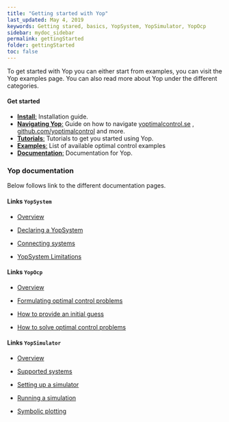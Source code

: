 ```yaml
---
title: "Getting started with Yop"
last_updated: May 4, 2019
keywords: Getting stared, basics, YopSystem, YopSimulator, YopOcp
sidebar: mydoc_sidebar
permalink: gettingStarted
folder: gettingStarted
toc: false
---
```

To get started with Yop you can either start from examples, you can visit the Yop examples page. You can also read more about Yop under the different categories.

#### Get started
- [**Install**:](install) Installation guide.
- [**Navigating Yop**:](navigation) Guide on how to navigate [yoptimalcontrol.se](https://www.yoptimalcontrol.se/) , [github.com/yoptimalcontrol](https://github.com/yoptimalcontrol) and more.
- [**Tutorials**:](tutorials) Tutorials to get you started using Yop.
- [**Examples**:](exampleOverview) List of available optimal control examples
- [**Documentation**:](documentation) Documentation for Yop.

### Yop documentation
Below follows link to the different documentation pages.

#### Links `YopSystem`
- [Overview](yopSystemOverview)

- [Declaring a YopSystem](yopSystem)

- [Connecting systems](connections)

- [YopSystem Limitations](yopSystemLimitations)

#### Links `YopOcp`
- [Overview](yopOcp)

- [Formulating optimal control problems](formulatingOptimalControlProblems)

- [How to provide an initial guess](initialGuess)

- [How to solve optimal control problems](solvingOcps)

#### Links `YopSimulator`
- [Overview](simulationOverview)

- [Supported systems](yopSimulator#supported-systems)

- [Setting up a simulator](yopSimulator#declaring-a-yopsimulator)

- [Running a simulation](yopSimulator#simulating)

- [Symbolic plotting](yopSimulator#numerical-results-by-symbolic-plotting)


